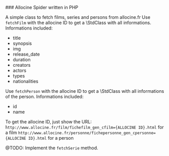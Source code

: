 ### Allocine Spider written in PHP

A simple class to fetch films, series and persons from allocine.fr
Use `fetchFilm` with the allocine ID to get a \StdClass with all informations.
Informations included:

 - title
 - synopsis
 - img
 - release_date
 - duration
 - creators
 - actors
 - types
 - nationalities

Use `fetchPerson` with the allocine ID to get a \StdClass with all informations of the person.
Informations included:

 - id
 - name


To get the allocine ID, just show the URL:
̀`http://www.allocine.fr/film/fichefilm_gen_cfilm={ALLOCINE ID}.html` for a film
`http://www.allocine.fr/personne/fichepersonne_gen_cpersonne={ALLOCINE ID}.html` for a person

@TODO: Implement the `fetchSerie` method.

